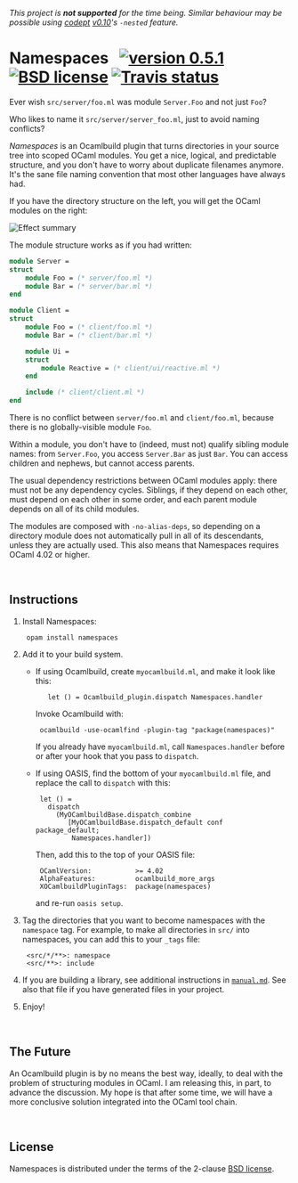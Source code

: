 *This project is **not supported** for the time being. Similar behaviour may be
possible using [codept][codept] [v0.10][codept-0.10]'s `-nested` feature.*

[codept]: https://github.com/octachron/codept
[codept-0.10]: https://github.com/Octachron/codept/blob/master/Changelog.md#version-010

# Namespaces &nbsp; [![version 0.5.1][version]][releases] [![BSD license][license-img]][license] [![Travis status][travis-img]][travis]

[version]:     https://img.shields.io/badge/version-0.5.1-blue.svg
[releases]:    https://github.com/aantron/namespaces/releases
[license-img]: https://img.shields.io/badge/license-BSD-blue.svg
[travis]:      https://travis-ci.org/aantron/namespaces/branches
[travis-img]:  https://img.shields.io/travis/aantron/namespaces/master.svg

Ever wish `src/server/foo.ml` was module `Server.Foo` and not just `Foo`?

Who likes to name it `src/server/server_foo.ml`, just to avoid naming conflicts?

*Namespaces* is an Ocamlbuild plugin that turns directories in your source tree
into scoped OCaml modules. You get a nice, logical, and predictable structure,
and you don't have to worry about duplicate filenames anymore. It's the sane
file naming convention that most other languages have always had.

If you have the directory structure on the left, you will get the OCaml modules
on the right:

![Effect summary][summary]

[summary]: https://github.com/aantron/namespaces/blob/master/src/summary.png

The module structure works as if you had written:

```ocaml
module Server =
struct
    module Foo = (* server/foo.ml *)
    module Bar = (* server/bar.ml *)
end

module Client =
struct
    module Foo = (* client/foo.ml *)
    module Bar = (* client/bar.ml *)

    module Ui =
    struct
        module Reactive = (* client/ui/reactive.ml *)
    end

    include (* client/client.ml *)
end
```

There is no conflict between `server/foo.ml` and `client/foo.ml`, because there
is no globally-visible module `Foo`.

Within a module, you don't have to (indeed, must not) qualify sibling module
names: from `Server.Foo`, you access `Server.Bar` as just `Bar`. You can access
children and nephews, but cannot access parents.

The usual dependency restrictions between OCaml modules apply: there must not be
any dependency cycles. Siblings, if they depend on each other, must depend on
each other in some order, and each parent module depends on all of its child
modules.

The modules are composed with `-no-alias-deps`, so depending on a directory
module does not automatically pull in all of its descendants, unless they are
actually used. This also means that Namespaces requires OCaml 4.02 or higher.



<br>

## Instructions

1. Install Namespaces:

        opam install namespaces

2. Add it to your build system.

   - If using Ocamlbuild, create `myocamlbuild.ml`, and make it look like this:

            let () = Ocamlbuild_plugin.dispatch Namespaces.handler

     Invoke Ocamlbuild with:

          ocamlbuild -use-ocamlfind -plugin-tag "package(namespaces)"

     If you already have `myocamlbuild.ml`, call `Namespaces.handler` before or
     after your hook that you pass to `dispatch`.

   - If using OASIS, find the bottom of your `myocamlbuild.ml` file, and replace
     the call to `dispatch` with this:

          let () =
            dispatch
              (MyOCamlbuildBase.dispatch_combine
                 [MyOCamlbuildBase.dispatch_default conf package_default;
                  Namespaces.handler])

     Then, add this to the top of your OASIS file:

          OCamlVersion:           >= 4.02
          AlphaFeatures:          ocamlbuild_more_args
          XOCamlbuildPluginTags:  package(namespaces)

     and re-run `oasis setup`.

3. Tag the directories that you want to become namespaces with the `namespace`
   tag. For example, to make all directories in `src/` into namespaces, you
   can add this to your `_tags` file:

        <src/*/**>: namespace
        <src/**>: include

4. If you are building a library, see additional instructions in
   [`manual.md`][manual]. See also that file if you have generated files in your
   project.

5. Enjoy!

[manual]: https://github.com/aantron/namespaces/blob/master/manual.md



<br>

## The Future

An Ocamlbuild plugin is by no means the best way, ideally, to deal with the
problem of structuring modules in OCaml. I am releasing this, in part, to
advance the discussion. My hope is that after some time, we will have a more
conclusive solution integrated into the OCaml tool chain.



<br>

## License

Namespaces is distributed under the terms of the 2-clause
[BSD license][license].

[license]:    https://opensource.org/licenses/BSD-2-Clause
